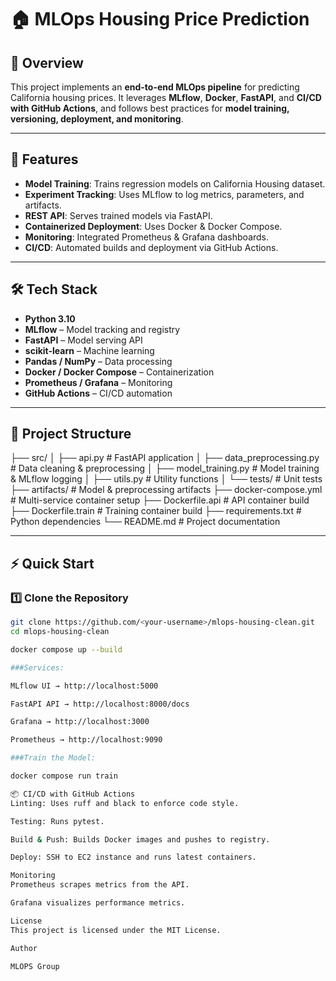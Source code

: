 # 🏠 MLOps Housing Price Prediction

## 📌 Overview
This project implements an **end-to-end MLOps pipeline** for predicting California housing prices.
It leverages **MLflow**, **Docker**, **FastAPI**, and **CI/CD with GitHub Actions**, and follows best practices for **model training, versioning, deployment, and monitoring**.

---

## 🚀 Features
- **Model Training**: Trains regression models on California Housing dataset.
- **Experiment Tracking**: Uses MLflow to log metrics, parameters, and artifacts.
- **REST API**: Serves trained models via FastAPI.
- **Containerized Deployment**: Uses Docker & Docker Compose.
- **Monitoring**: Integrated Prometheus & Grafana dashboards.
- **CI/CD**: Automated builds and deployment via GitHub Actions.

---

## 🛠️ Tech Stack
- **Python 3.10**
- **MLflow** – Model tracking and registry
- **FastAPI** – Model serving API
- **scikit-learn** – Machine learning
- **Pandas / NumPy** – Data processing
- **Docker / Docker Compose** – Containerization
- **Prometheus / Grafana** – Monitoring
- **GitHub Actions** – CI/CD automation

---

## 📂 Project Structure
├── src/
│ ├── api.py # FastAPI application
│ ├── data_preprocessing.py # Data cleaning & preprocessing
│ ├── model_training.py # Model training & MLflow logging
│ ├── utils.py # Utility functions
│ └── tests/ # Unit tests
├── artifacts/ # Model & preprocessing artifacts
├── docker-compose.yml # Multi-service container setup
├── Dockerfile.api # API container build
├── Dockerfile.train # Training container build
├── requirements.txt # Python dependencies
└── README.md # Project documentation


---

## ⚡ Quick Start

### 1️⃣ Clone the Repository
```bash
git clone https://github.com/<your-username>/mlops-housing-clean.git
cd mlops-housing-clean

docker compose up --build

###Services:

MLflow UI → http://localhost:5000

FastAPI API → http://localhost:8000/docs

Grafana → http://localhost:3000

Prometheus → http://localhost:9090

###Train the Model:

docker compose run train

📦 CI/CD with GitHub Actions
Linting: Uses ruff and black to enforce code style.

Testing: Runs pytest.

Build & Push: Builds Docker images and pushes to registry.

Deploy: SSH to EC2 instance and runs latest containers.

Monitoring
Prometheus scrapes metrics from the API.

Grafana visualizes performance metrics.

License
This project is licensed under the MIT License.

Author

MLOPS Group

